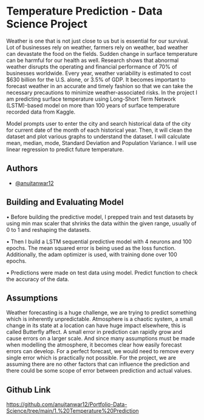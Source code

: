 
# Temperature Prediction - Data Science Project

Weather is one that is not just close to us but is essential for our survival. Lot of businesses rely on weather, farmers rely on weather, bad weather can devastate the food on the fields. Sudden change in surface temperature can be harmful for our health as well. Research shows that abnormal weather disrupts the operating and financial performance of 70% of businesses worldwide. Every year, weather variability is estimated to cost $630 billion for the U.S. alone, or 3.5% of GDP. It becomes important to forecast weather in an accurate and timely fashion so that we can take the necessary precautions to minimize weather-associated risks. In the project I am predicting surface temperature using Long-Short Term Network (LSTM)-based model on more than 100 years of surface temperature recorded data from Kaggle.

Model prompts user to enter the city and search historical data of the city for current date of the month of each historical year. Then, it will clean the dataset and plot various graphs to understand the dataset. I will calculate mean, median, mode, Standard Deviation and Population Variance. I will use linear regression to predict future temperature.
## Authors

- [@anujtanwar12](https://www.github.com/anujtanwar12)



## Building and Evaluating Model

•	Before building the predictive model, I prepped train and test datasets by using min max scaler that shrinks the data within the given range, usually of 0 to 1 and reshaping the datasets.

•	Then I build a LSTM sequential predictive model with 4 neurons and 100 epochs. The mean squared error is being used as the loss function. Additionally, the adam optimizer is used, with training done over 100 epochs.

•	Predictions were made on test data using model. Predict function to check the accuracy of the data.

## Assumptions

Weather forecasting is a huge challenge, we are trying to predict something which is inherently unpredictable. Atmosphere is a chaotic system, a small change in its state at a location can have huge impact elsewhere, this is called Butterfly affect. A small error in prediction can rapidly grow and cause errors on a larger scale. And since many assumptions must be made when modelling the atmosphere, it becomes clear how easily forecast errors can develop. For a perfect forecast, we would need to remove every single error which is practically not possible. For the project, we are assuming there are no other factors that can influence the prediction and there could be some scope of error between prediction and actual values.

## Github Link

https://github.com/anujtanwar12/Portfolio-Data-Science/tree/main/1.%20Temperature%20Prediction